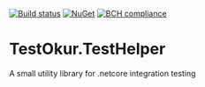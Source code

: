 [![Build status](https://ci.appveyor.com/api/projects/status/iry73d3kv29gm4iv?svg=true)](https://ci.appveyor.com/project/NazmiAltun/testokur-testhelper)
[![NuGet](https://img.shields.io/nuget/v/TestOkur.TestHelper.svg)](https://www.nuget.org/packages/TestOkur.TestHelper/)
[![BCH compliance](https://bettercodehub.com/edge/badge/NazmiAltun/TestOkur.TestHelper?branch=master)](https://bettercodehub.com/)

# TestOkur.TestHelper

A small utility library for .netcore integration testing
